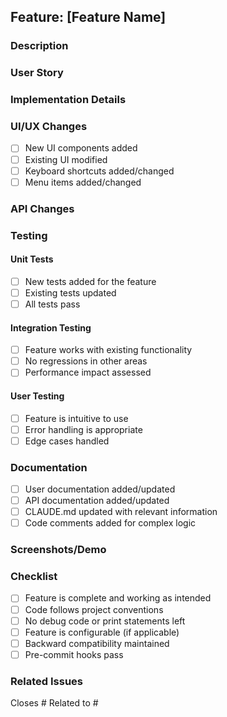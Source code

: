 ## Feature: [Feature Name]

### Description

<!-- Describe the new feature and its purpose -->

### User Story

<!-- As a [type of user], I want [goal] so that [reason] -->

### Implementation Details

<!-- Describe the technical approach and key design decisions -->

### UI/UX Changes

<!-- Describe any user interface changes -->

- [ ] New UI components added
- [ ] Existing UI modified
- [ ] Keyboard shortcuts added/changed
- [ ] Menu items added/changed

### API Changes

<!-- List any API changes or new methods/classes -->

### Testing

#### Unit Tests

- [ ] New tests added for the feature
- [ ] Existing tests updated
- [ ] All tests pass

#### Integration Testing

- [ ] Feature works with existing functionality
- [ ] No regressions in other areas
- [ ] Performance impact assessed

#### User Testing

- [ ] Feature is intuitive to use
- [ ] Error handling is appropriate
- [ ] Edge cases handled

### Documentation

- [ ] User documentation added/updated
- [ ] API documentation added/updated
- [ ] CLAUDE.md updated with relevant information
- [ ] Code comments added for complex logic

### Screenshots/Demo

<!-- Add screenshots or GIFs demonstrating the new feature -->

### Checklist

- [ ] Feature is complete and working as intended
- [ ] Code follows project conventions
- [ ] No debug code or print statements left
- [ ] Feature is configurable (if applicable)
- [ ] Backward compatibility maintained
- [ ] Pre-commit hooks pass

### Related Issues

Closes # Related to #
